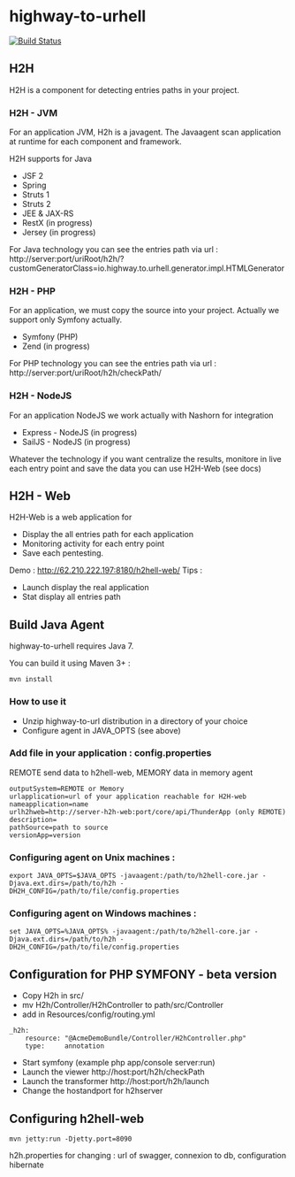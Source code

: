 # highway-to-urhell

[![Build Status](https://travis-ci.org/highway-to-urhell/highway-to-urhell.svg)](https://travis-ci.org/highway-to-urhell/highway-to-urhell)

## H2H

H2H is a component for detecting entries paths in your project.

### H2H - JVM

For an application JVM, H2h is a javagent. The Javaagent scan application at runtime for each component and framework.

H2H supports for Java 
* JSF 2 
* Spring 
* Struts 1 
* Struts 2 
* JEE & JAX-RS 
* RestX (in progress)
* Jersey (in progress)

For Java technology you can see the entries path via url : http://server:port/uriRoot/h2h/?customGeneratorClass=io.highway.to.urhell.generator.impl.HTMLGenerator

### H2H - PHP

For an application, we must copy the source into your project. Actually we support only Symfony actually.
* Symfony (PHP)
* Zend (in progress)

For PHP technology you can see the entries path via url : http://server:port/uriRoot/h2h/checkPath/

### H2H - NodeJS

For an application NodeJS we work actually with Nashorn for integration
* Express - NodeJS (in progress)
* SailJS - NodeJS (in progress)

Whatever the technology if you want centralize the results, monitore in live each entry point and save the data you can use H2H-Web (see docs)

## H2H - Web

H2H-Web is a web application for
* Display the all entries path for each application
* Monitoring activity for each entry point
* Save each pentesting.

Demo : http://62.210.222.197:8180/h2hell-web/
Tips : 
* Launch display the real application
* Stat display all entries path


## Build Java Agent

highway-to-urhell requires Java 7.

You can build it using Maven 3+ : 

`mvn install`

### How to use it

 * Unzip highway-to-url distribution in a directory of your choice
 * Configure agent in JAVA_OPTS (see above)

### Add file in your application : config.properties
REMOTE send data to h2hell-web, MEMORY data in memory agent
```
outputSystem=REMOTE or Memory
urlapplication=url of your application reachable for H2H-web
nameapplication=name
urlh2hweb=http://server-h2h-web:port/core/api/ThunderApp (only REMOTE)
description=
pathSource=path to source
versionApp=version
```
### Configuring agent on  Unix machines : 
```
export JAVA_OPTS=$JAVA_OPTS -javaagent:/path/to/h2hell-core.jar -Djava.ext.dirs=/path/to/h2h -DH2H_CONFIG=/path/to/file/config.properties
```

### Configuring agent on Windows machines :  
```
set JAVA_OPTS=%JAVA_OPTS% -javaagent:/path/to/h2hell-core.jar -Djava.ext.dirs=/path/to/h2h -DH2H_CONFIG=/path/to/file/config.properties
```

## Configuration for PHP SYMFONY - beta version

* Copy H2h in src/
* mv H2h/Controller/H2hController to path/src/Controller
* add in Resources/config/routing.yml
```
_h2h:
    resource: "@AcmeDemoBundle/Controller/H2hController.php"
    type:     annotation
```
* Start symfony (example php app/console server:run)
* Launch the viewer http://host:port/h2h/checkPath
* Launch the transformer http://host:port/h2h/launch
* Change the hostandport for h2hserver

## Configuring h2hell-web
```
mvn jetty:run -Djetty.port=8090
```
h2h.properties for changing : url of swagger, connexion to db, configuration hibernate

